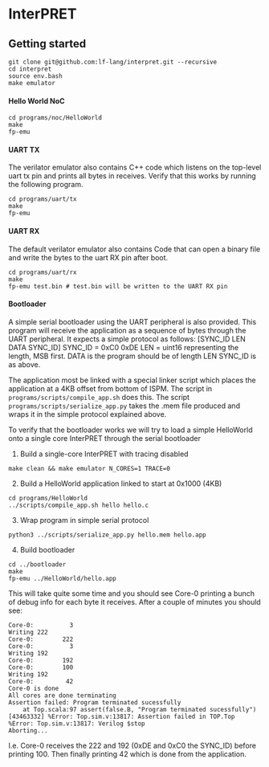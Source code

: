 # InterPRET

## Getting started
```
git clone git@github.com:lf-lang/interpret.git --recursive
cd interpret
source env.bash
make emulator
```

#### Hello World NoC
```
cd programs/noc/HelloWorld
make
fp-emu
```

#### UART TX
The verilator emulator also contains C++ code which listens on the top-level uart tx pin and prints all bytes in receives.
Verify that this works by running the following program.

```
cd programs/uart/tx
make
fp-emu
```

#### UART RX
The default verilator emulator also contains Code that can open a binary file and write the bytes
to the uart RX pin after boot.

```
cd programs/uart/rx
make
fp-emu test.bin # test.bin will be written to the UART RX pin
```


#### Bootloader
A simple serial bootloader using the UART peripheral is also provided. This program will receive the application as a sequence of bytes through the UART peripheral. It expects a simple protocol as follows:
[SYNC_ID LEN DATA SYNC_ID]
SYNC_ID = 0xC0 0xDE
LEN = uint16 representing the length, MSB first.
DATA is the program should be of length LEN
SYNC_ID is as above.

The application most be linked with a special linker script which places the application at a 4KB offset from bottom of ISPM. The script in `programs/scripts/compile_app.sh` does this. The script `programs/scripts/serialize_app.py` takes the .mem file produced and wraps it in the simple protocol explained above.

To verify that the bootloader works we will try to load a simple HelloWorld onto a single core InterPRET through the serial bootloader

1. Build a single-core InterPRET with tracing disabled
```
make clean && make emulator N_CORES=1 TRACE=0
```

2. Build a HelloWorld application linked to start at 0x1000 (4KB) 
```
cd programs/HelloWorld
../scripts/compile_app.sh hello hello.c
```
3. Wrap program in simple serial protocol
```
python3 ../scripts/serialize_app.py hello.mem hello.app
```
4. Build bootloader
```
cd ../bootloader
make
fp-emu ../HelloWorld/hello.app
```

This will take quite some time and you should see Core-0 printing a bunch of debug info for each byte it receives. After a couple of minutes you should see:
```
Core-0:          3
Writing 222
Core-0:        222
Core-0:          3
Writing 192
Core-0:        192
Core-0:        100
Writing 192
Core-0:         42
Core-0 is done
All cores are done terminating
Assertion failed: Program terminated sucessfully
    at Top.scala:97 assert(false.B, "Program terminated sucessfully")
[43463332] %Error: Top.sim.v:13817: Assertion failed in TOP.Top
%Error: Top.sim.v:13817: Verilog $stop
Aborting...
```

I.e. Core-0 receives the 222 and 192 (0xDE and 0xC0 the SYNC_ID) before printing 100. Then finally printing 42 which is done from the application. 